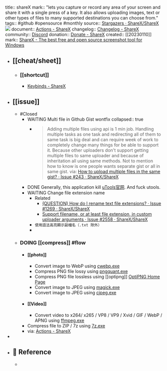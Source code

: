 title:: shareX
mark:: "lets you capture or record any area of your screen and share it with a single press of a key. It also allows uploading images, text or other types of files to many supported destinations you can choose from."
tags:: #github #opensource #monthly
source:: [Stargazers · ShareX/ShareX](https://github.com/ShareX/ShareX) ![](https://img.shields.io/github/stars/ShareX/ShareX)
document:: [Actions - ShareX](https://getsharex.com/actions)
changelog:: [Changelog - ShareX](https://getsharex.com/changelog)
community:: [Discord](https://discord.com/invite/ShareX)
donation:: [Donate - ShareX](https://getsharex.com/donate)
created:: [[20230110]]
mark:: [ShareX - The best free and open source screenshot tool for Windows](https://getsharex.com/)

- ## [[cheat/sheet]]
  - ### [[shortcut]]
    - [Keybinds - ShareX](https://getsharex.com/docs/keybinds)
- ## [[issue]]
  - #Closed
    - WAITING  Multi file in Github Gist wontfix
      collapsed:: true
      - > Adding multiple files using api is 1 min job. Handling multiple tasks as one task and redirecting all of them to same task is big deal and can require week of work to completely change many things for be able to support it. Because other uploaders don't support getting multiple files to same uploader and because of inheritation all using same methods. Not to mention how to know is one people wants separate gist or all in same gist.
        via: [How to upload multiple files in the same gist? · Issue #243 · ShareX/ShareX](https://github.com/ShareX/ShareX/issues/243)
    - DONE Generally, this application kill [uTools官网](https://www.u.tools/). And fuck utools.
    - WAITING Change file extension name
      - Related
        - [(QUESTION) How do I rename text file extensions? · Issue #1269 · ShareX/ShareX](https://github.com/ShareX/ShareX/issues/1269)
        - [Support filename, or at least file extension, in custom uploader arguments · Issue #2558 · ShareX/ShareX](https://github.com/ShareX/ShareX/issues/2558)
      - `使用語法高亮顯示副檔名（.txt 除外）`
      -
  - ### DOING [[compress]] #flow
    - #### [[photo]]
      - Convert image to WebP using [cwebp.exe](https://developers.google.com/speed/webp/download)
      - Compress PNG file lossy using [pngquant.exe](https://pngquant.org/)
      - Compress PNG file lossless using [[optipng]] [OptiPNG Home Page](https://optipng.sourceforge.net/)
      - Convert image to JPEG using [magick.exe](https://imagemagick.org/)
      - Convert image to JPEG using [cjpeg.exe](https://github.com/mozilla/mozjpeg)
    - #### [[Video]]
      - Convert video to x264/ x265 / VP8 / VP9 / Xvid / GIF / WebP / APNG   using [ffmpeg.exe](https://www.ffmpeg.org/)
    - Compress file to ZIP / 7z using [7z.exe](https://www.7-zip.org/)
    - via: [Actions - ShareX](https://getsharex.com/actions)
-
- ## 📃 Reference
  -